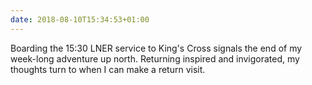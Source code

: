```yaml
---
date: 2018-08-10T15:34:53+01:00
---
```

Boarding the 15:30 LNER service to King's Cross signals the end of my week-long adventure up north. Returning inspired and invigorated, my thoughts turn to when I can make a return visit.
